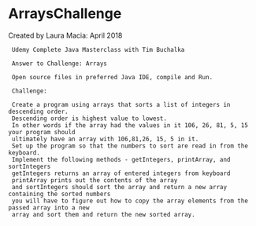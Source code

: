 # ArraysChallenge

Created by Laura Macia: April 2018

     Udemy Complete Java Masterclass with Tim Buchalka
     
     Answer to Challenge: Arrays
     
     Open source files in preferred Java IDE, compile and Run.
     
     Challenge: 
     
     Create a program using arrays that sorts a list of integers in descending order.
     Descending order is highest value to lowest.
     In other words if the array had the values in it 106, 26, 81, 5, 15 your program should
     ultimately have an array with 106,81,26, 15, 5 in it.
     Set up the program so that the numbers to sort are read in from the keyboard.
     Implement the following methods - getIntegers, printArray, and sortIntegers
     getIntegers returns an array of entered integers from keyboard
     printArray prints out the contents of the array
     and sortIntegers should sort the array and return a new array containing the sorted numbers
     you will have to figure out how to copy the array elements from the passed array into a new
     array and sort them and return the new sorted array.
